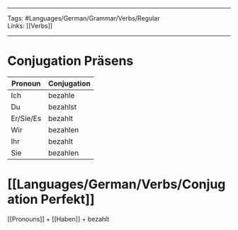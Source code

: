 ___
Tags: #Languages/German/Grammar/Verbs/Regular  
Links: [[Verbs]]
___
# Conjugation Präsens
Pronoun|Conjugation
------------ | ------------
Ich | bezahle
Du | bezahlst
Er/Sie/Es | bezahlt
Wir | bezahlen
Ihr | bezahlt
Sie | bezahlen


# [[Languages/German/Verbs/Conjugation Perfekt]]
[[Pronouns]] + [[Haben]] + bezahlt